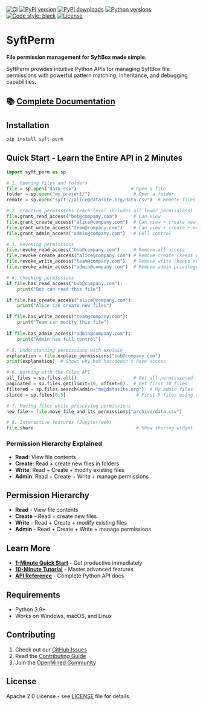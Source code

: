 [![CI](https://github.com/OpenMined/syft-perm/actions/workflows/test.yml/badge.svg)](https://github.com/OpenMined/syft-perm/actions/workflows/test.yml)
[![PyPI version](https://img.shields.io/pypi/v/syft-perm.svg)](https://pypi.org/project/syft-perm/)
[![PyPI downloads](https://img.shields.io/pypi/dm/syft-perm.svg)](https://pypi.org/project/syft-perm/)
[![Python versions](https://img.shields.io/pypi/pyversions/syft-perm.svg)](https://pypi.org/project/syft-perm/)
[![Code style: black](https://img.shields.io/badge/code%20style-black-000000.svg)](https://github.com/psf/black)
[![License](https://img.shields.io/github/license/OpenMined/syft-perm.svg)](https://github.com/OpenMined/syft-perm/blob/main/LICENSE)

# SyftPerm

**File permission management for SyftBox made simple.**

SyftPerm provides intuitive Python APIs for managing SyftBox file permissions with powerful pattern matching, inheritance, and debugging capabilities.

## 📚 **[Complete Documentation](https://openmined.github.io/syft-perm/)**

## Installation

```bash
pip install syft-perm
```

## Quick Start - Learn the Entire API in 2 Minutes

```python
import syft_perm as sp

# 1. Opening files and folders
file = sp.open("data.csv")                    # Open a file
folder = sp.open("my_project/")                # Open a folder
remote = sp.open("syft://alice@datasite.org/data.csv")  # Remote files

# 2. Granting permissions (each level includes all lower permissions)
file.grant_read_access("bob@company.com")      # Can view
file.grant_create_access("alice@company.com")  # Can view + create new files
file.grant_write_access("team@company.com")    # Can view + create + modify
file.grant_admin_access("admin@company.com")   # Full control

# 3. Revoking permissions
file.revoke_read_access("bob@company.com")     # Remove all access
file.revoke_create_access("alice@company.com") # Remove create (keeps read)
file.revoke_write_access("team@company.com")   # Remove write (keeps read/create)
file.revoke_admin_access("admin@company.com")  # Remove admin privileges

# 4. Checking permissions
if file.has_read_access("bob@company.com"):
    print("Bob can read this file")

if file.has_create_access("alice@company.com"):
    print("Alice can create new files")

if file.has_write_access("team@company.com"):
    print("Team can modify this file")
    
if file.has_admin_access("admin@company.com"):
    print("Admin has full control")

# 5. Understanding permissions with explain
explanation = file.explain_permissions("bob@company.com")
print(explanation)  # Shows why bob has/doesn't have access

# 6. Working with the Files API
all_files = sp.files.all()                     # Get all permissioned files
paginated = sp.files.get(limit=10, offset=0)   # Get first 10 files
filtered = sp.files.search(admin="me@datasite.org")  # My admin files
sliced = sp.files[0:5]                          # First 5 files using slice

# 7. Moving files while preserving permissions
new_file = file.move_file_and_its_permissions("archive/data.csv")

# 8. Interactive features (Jupyter/web)
file.share                                      # Show sharing widget
```

### Permission Hierarchy Explained
- **Read**: View file contents
- **Create**: Read + create new files in folders
- **Write**: Read + Create + modify existing files  
- **Admin**: Read + Create + Write + manage permissions

## Permission Hierarchy

- **Read** - View file contents
- **Create** - Read + create new files  
- **Write** - Read + Create + modify existing files
- **Admin** - Read + Create + Write + manage permissions

## Learn More

- **[1-Minute Quick Start](https://openmined.github.io/syft-perm/quickstart.html)** - Get productive immediately
- **[10-Minute Tutorial](https://github.com/OpenMined/syft-perm/blob/main/syft-perm-10-minute-tutorial.ipynb)** - Master advanced features
- **[API Reference](https://openmined.github.io/syft-perm/api/)** - Complete Python API docs

## Requirements

- Python 3.9+
- Works on Windows, macOS, and Linux

## Contributing

1. Check out our [GitHub Issues](https://github.com/OpenMined/syft-perm/issues)
2. Read the [Contributing Guide](CONTRIBUTING.md)
3. Join the [OpenMined Community](https://openmined.org/)

## License

Apache 2.0 License - see [LICENSE](LICENSE) file for details.
